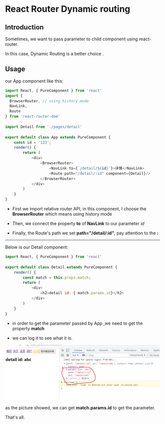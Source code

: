 # React Router Dynamic routing

## Introduction

Sometimes, we want to pass parameter to child component using react-router.          

In this case, Dynamic Routing is a better choice .          

## Usage 

our App component like this:        

```js
import React, { PureComponent } from 'react'
import {
  BrowserRouter, // using history mode
  NavLink,
  Route
} from 'react-router-dom'

import Detail from './pages/detail'

export default class App extends PureComponent {
    const id = '123';
    render() {
        return (
            <div>
                <BrowserRouter>
                    <NavLink to={`/detail/${id}`}>详情</NavLink>
                    <Route path="/detail/:id" component={Detail}/>
                </BrowserRouter>
            </div>
        )
    }
}
```    

- First we import relative router API, in this component, I choose the **BrowserRouter** which means using history mode          

- Then, we connect the property **to** of **NavLink** to our parameter *id*          

- Finally, the Route's path we set **path="/detail/:id"**, pay attention to the **:**           

---        

Below is our Detail component:         

```js
import React, { PureComponent } from 'react'

export default class Detail extends PureComponent {
    render() {
        const match = this.props.match;
        return (
            <div>
                <h2>detail id: { match.params.id}</h2>
            </div>
        )
    }
}
```       
- in order to get the parameter passed by App ,we need to get the property **match**       

- we can log it to see what it is.       

![](./assets/dynamic-router-match1.jpg)         

as the picture showed, we can get **match.params.id**  to get the parameter.      

That's all.    
 
